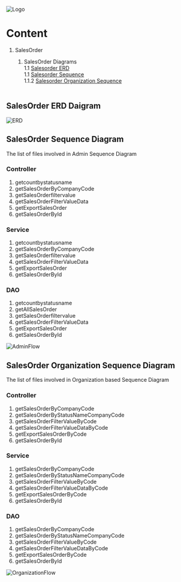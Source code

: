 ![Logo](https://github.com/GeppettoSoftware/StahlsTest/blob/master/docs/favicon.ico?raw=true"Logo")
# Content 
1. SalesOrder<br/>
    1. SalesOrder Diagrams<br/>
    1.1 [Salesorder ERD](#salesorder-erd-daigram)<br/>
    1.1 [Salesorder Sequence](#salesorder-sequence-diagram)<br/>
    1.1.2 [Salesorder Organization Sequence](#salesorder-organization-sequence-diagram)<br/>
  
   <br/>
   
## SalesOrder ERD Daigram

![ERD](https://github.com/GeppettoSoftware/StahlsTest/blob/master/docs/SalesOrder%20ER%20Diagram.jpg?raw=true"ERD")

## SalesOrder Sequence Diagram
The list of files involved in Admin Sequence Diagram
<br/>
### Controller
1. getcountbystatusname <br/>
1. getSalesOrderByCompanyCode <br/>
1. getSalesOrderfiltervalue <br/>
1. getSalesOrderFilterValueData <br/>
1. getExportSalesOrder <br/>
1. getSalesOrderById <br/>

### Service
1. getcountbystatusname <br/>
1. getSalesOrderByCompanyCode <br/>
1. getSalesOrderfiltervalue <br/>
1. getSalesOrderFilterValueData <br/>
1. getExportSalesOrder <br/>
1. getSalesOrderById <br/>

### DAO
1. getcountbystatusname <br/>
1. getAllSalesOrder <br/>
1. getSalesOrderfiltervalue <br/>
1. getSalesOrderFilterValueData <br/>
1. getExportSalesOrder <br/>
1. getSalesOrderById <br/>

![AdminFlow](https://github.com/GeppettoSoftware/StahlsTest/blob/master/docs/salesOrderSequenceDiagram(ADMIN).jpg?raw=true"AdminFlow")
<br/>


## SalesOrder Organization Sequence Diagram
The list of files involved in Organization based Sequence Diagram
<br/>
### Controller
1. getSalesOrderByCompanyCode <br/>
1. getSalesOrderByStatusNameCompanyCode <br/>
1. getSalesOrderFilterValueByCode <br/>
1. getSalesOrderFilterValueDataByCode <br/>
1. getExportSalesOrderByCode <br/>
1. getSalesOrderById <br/>

### Service
1. getSalesOrderByCompanyCode <br/>
1. getSalesOrderByStatusNameCompanyCode <br/>
1. getSalesOrderFilterValueByCode <br/>
1. getSalesOrderFilterValueDataByCode <br/>
1. getExportSalesOrderByCode <br/>
1. getSalesOrderById <br/>

### DAO
1. getSalesOrderByCompanyCode <br/>
1. getSalesOrderByStatusNameCompanyCode <br/>
1. getSalesOrderFilterValueByCode <br/>
1. getSalesOrderFilterValueDataByCode <br/>
1. getExportSalesOrderByCode <br/>
1. getSalesOrderById <br/>

![OrganizationFlow](https://github.com/GeppettoSoftware/StahlsTest/blob/master/docs/salesOrderSequenceDiagram(ORGANIZATION).jpg?raw=true"OrganizationFlow")
